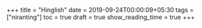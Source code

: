 +++
title =  "Hinglish"
date = 2019-09-24T00:00:09+05:30
tags = ["niranting"]
toc = true
draft = true
show_reading_time = true
+++